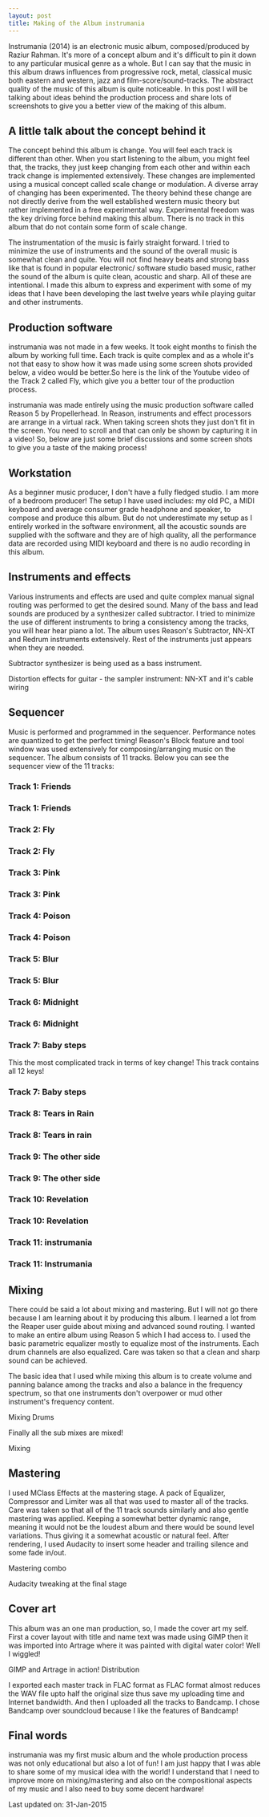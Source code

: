 ```yaml
---
layout: post
title: Making of the Album instrumania
---
```


Instrumania (2014) is an electronic music album, composed/produced by Raziur Rahman. It's more of a concept album and it's difficult to pin it down to any particular musical genre as a whole. But I can say that the music in this album draws influences from progressive rock, metal, classical music both eastern and western, jazz and film-score/sound-tracks. The abstract quality of the music of this album is quite noticeable. In this post I will be talking about ideas behind the production process and share lots of screenshots to give you a better view of the making of this album.
<!--more-->

## A little talk about the concept behind it

The concept behind this album is change. You will feel each track is different than other. When you start listening to the album, you might feel that, the tracks, they just keep changing from each other and within each track change is implemented extensively. These changes are implemented using a musical concept called scale change or modulation. A diverse array of changing has been experimented. The theory behind these change are not directly derive from the well established western music theory but rather implemented in a free experimental way. Experimental freedom was the key driving force behind making this album. There is no track in this album that do not contain some form of scale change.


The instrumentation of the music is fairly straight forward. I tried to minimize the use of instruments and the sound of the overall music is somewhat clean and quite. You will not find heavy beats and strong bass like that is found in popular electronic/ software studio based music, rather the sound of the album is quite clean, acoustic and sharp. All of these are intentional. I made this album to express and experiment with some of my ideas that I have been developing the last twelve years while playing guitar and other instruments.



## Production software

instrumania was not made in a few weeks. It took eight months to finish the album by working full time. Each track is quite complex and as a whole it's not that easy to show how it was made using some screen shots provided below, a video would be better.So here is the link of the Youtube video of the Track 2 called Fly, which give you a better tour of the production process.




instrumania was made entirely using the music production software called Reason 5 by Propellerhead. In Reason, instruments and effect processors are arrange in a virtual rack. When taking screen shots they just don't fit in the screen. You need to scroll and that can only be shown by capturing it in a video! So, below are just some brief discussions and some screen shots to give you a taste of the making process!


## Workstation

As a beginner music producer, I don't have a fully fledged studio. I am more of a bedroom producer! The setup I have used includes: my old PC, a MIDI keyboard and average consumer grade headphone and speaker, to compose and produce this album. But do not underestimate my setup as I entirely worked in the software environment, all the acoustic sounds are supplied with the software and they are of high quality, all the performance data are recorded using MIDI keyboard and there is no audio recording in this album.


## Instruments and effects

Various instruments and effects are used and quite complex manual signal routing was performed to get the desired sound. Many of the bass and lead sounds are produced by a synthesizer called subtractor. I tried to minimize the use of different instruments to bring a consistency among the tracks, you will hear hear piano a lot. The album uses Reason's Subtractor, NN-XT and Redrum instruments extensively. Rest of the instruments just appears when they are needed.


Subtractor synthesizer is being used as a bass instrument.


Distortion effects for guitar - the sampler instrument: NN-XT and it's cable wiring


## Sequencer

Music is performed and programmed in the sequencer. Performance notes are quantized to get the perfect timing! Reason's Block feature and tool window was used extensively for composing/arranging music on the sequencer. The album consists of 11 tracks. Below you can see the sequencer view of the 11 tracks:


### Track 1: Friends

### Track 1: Friends


### Track 2: Fly

### Track 2: Fly


### Track 3: Pink

### Track 3: Pink


### Track 4: Poison

### Track 4: Poison


### Track 5: Blur

### Track 5: Blur


### Track 6: Midnight

### Track 6: Midnight


### Track 7: Baby steps

This the most complicated track in terms of key change! This track contains all 12 keys!

### Track 7: Baby steps


### Track 8: Tears in Rain

### Track 8: Tears in rain


### Track 9: The other side

### Track 9: The other side


### Track 10: Revelation

### Track 10: Revelation


### Track 11: instrumania

### Track 11: Instrumania


## Mixing

There could be said a lot about mixing and mastering. But I will not go there because I am learning about it by producing this album. I learned a lot from the Reaper user guide about mixing and advanced sound routing. I wanted to make an entire album using Reason 5 which I had access to. I used the basic parametric equalizer mostly to equalize most of the instruments. Each drum channels are also equalized. Care was taken so that a clean and sharp sound can be achieved.


The basic idea that I used while mixing this album is to create volume and panning balance among the tracks and also a balance in the frequency spectrum, so that one instruments don't overpower or mud other instrument's frequency content.


Mixing Drums
		

Finally all the sub mixes are mixed!


Mixing


## Mastering

I used MClass Effects at the mastering stage. A pack of Equalizer, Compressor and Limiter was all that was used to master all of the tracks. Care was taken so that all of the 11 track sounds similarly and also gentle mastering was applied. Keeping a somewhat better dynamic range, meaning it would not be the loudest album and there would be sound level variations. Thus giving it a somewhat acoustic or natural feel.  After rendering, I used Audacity to insert some header and trailing silence and some fade in/out.


Mastering combo


Audacity tweaking at the final stage


## Cover art

This album was an one man production, so, I made the cover art my self. First a cover layout with title and name text was made using GIMP then it was imported into Artrage where it was painted with digital water color! Well I wiggled!

GIMP and Artrage in action!
Distribution

I exported each master track in FLAC format as FLAC format almost reduces the WAV file upto half the original size thus save my uploading time and Internet bandwidth. And then I uploaded all the tracks to Bandcamp. I chose Bandcamp over soundcloud because I like the features of Bandcamp!


## Final words

instrumania was my first music album and the whole production process was not only educational but also a lot of fun! I am just happy that I was able to share some of my musical idea with the world! I understand that I need to improve more on mixing/mastering and also on the compositional aspects of my music and I also need to buy some decent hardware!


Last updated on: 31-Jan-2015